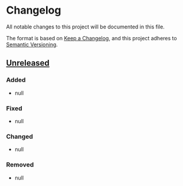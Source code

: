 # Changelog

All notable changes to this project will be documented in this file.

The format is based on [Keep a Changelog](https://keepachangelog.com/ru/1.1.0/),
and this project adheres to [Semantic Versioning](https://semver.org/spec/v2.0.0.html).

## [Unreleased]

### Added

- null

### Fixed

- null

### Changed

- null

### Removed

- null

[unreleased]: https://github.com/utlark/netKombucha.git
